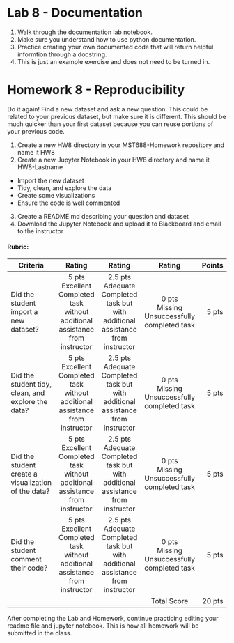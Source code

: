# Lab 8 - Documentation

1. Walk through the documentation lab notebook.
2. Make sure you understand how to use python documentation.
3. Practice creating your own documented code that will return helpful informtion through a docstring.
4. This is just an example exercise and does not need to be turned in.

# Homework 8 - Reproducibility

Do it again!  Find a new dataset and ask a new question.  This could be related to your previous dataset, but make sure it is different. 
This should be much quicker than your first dataset because you can reuse portions of your previous code.

1. Create a new HW8 directory in your MST688-Homework repository and name it HW8
2. Create a new Jupyter Notebook in your HW8 directory and name it HW8-Lastname
 - Import the new dataset
 - Tidy, clean, and explore the data
 - Create some visualizations
 - Ensure the code is well commented
3. Create a README.md describing your question and dataset
4. Download the Jupyter Notebook and upload it to Blackboard and email to the instructor

#### Rubric:
| **Criteria**    | **Rating**     |  **Rating**     |  **Rating**     | **Points**  |
| -------------   |:-------------: | :-------------: | :-------------: |  -----: |
| Did the student import a new dataset?  | 5 pts <br /> Excellent Completed task without additional assistance from instructor | 2.5 pts  <br /> Adequate Completed task but with additional assistance from instructor| 0 pts <br /> Missing Unsuccessfully completed task |5 pts |
| Did the student tidy, clean, and explore the data? | 5 pts <br /> Excellent Completed task without additional assistance from instructor | 2.5 pts <br /> Adequate Completed task but with additional assistance from instructor| 0 pts <br /> Missing Unsuccessfully completed task |5 pts |
| Did the student create a visualization of the data?| 5 pts <br /> Excellent Completed task without additional assistance from instructor | 2.5 pts <br /> Adequate Completed task but with additional assistance from instructor| 0 pts <br />  Missing Unsuccessfully completed task |5 pts |
| Did the student comment their code? | 5 pts <br /> Excellent Completed task without additional assistance from instructor | 2.5 pts <br /> Adequate Completed task but with additional assistance from instructor| 0 pts <br />  Missing Unsuccessfully completed task |5 pts |
||||Total Score| 20 pts|

After completing the Lab and Homework, continue practicing editing your readme file and jupyter notebook.  This is how all homework will be submitted in the class.
